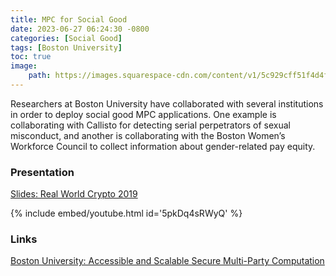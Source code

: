 ```yaml
---
title: MPC for Social Good
date: 2023-06-27 06:24:30 -0800
categories: [Social Good]
tags: [Boston University]
toc: true
image:
    path: https://images.squarespace-cdn.com/content/v1/5c929cff51f4d4fc49ab6f8b/1556651262449-0UV2ZQJBNNKVI1IHT2MM/full+logo.png
---
```


Researchers at Boston University have collaborated with several institutions in order to deploy social good MPC applications. One example is collaborating with Callisto for detecting serial perpetrators of sexual misconduct, and another is collaborating with the Boston Women’s Workforce Council to collect information about gender-related pay equity.

### Presentation

[Slides: Real World Crypto 2019](https://rwc.iacr.org/2019/slides/lucy.pdf)

{% include embed/youtube.html id='5pkDq4sRWyQ' %}

### Links

[Boston University: Accessible and Scalable Secure Multi-Party Computation](https://multiparty.org/)